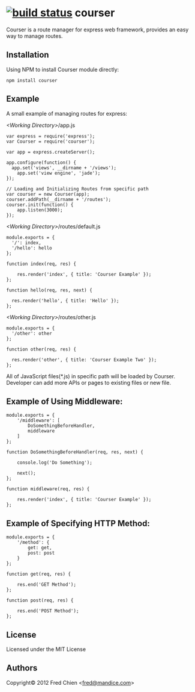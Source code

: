 [![build status](https://secure.travis-ci.org/cfsghost/courser.png)](http://travis-ci.org/cfsghost/courser)
courser
=

Courser is a route manager for express web framework, provides an easy way to manage routes.

Installation
-

Using NPM to install Courser module directly:

    npm install courser


Example
-

A small example of managing routes for express:

*&lt;Working Directory&gt;*/app.js

    var express = require('express');
    var Courser = require('courser');
    
    var app = express.createServer();
    
    app.configure(function() {
      app.set('views', __dirname + '/views');
    	app.set('view engine', 'jade');
    });
    
    // Loading and Initializing Routes from specific path
    var courser = new Courser(app);
    courser.addPath(__dirname + '/routes');
    courser.init(function() {
    	app.listen(3000);
    });

*&lt;Working Directory&gt;*/routes/default.js

    module.exports = {
      '/': index,
      '/hello': hello
    };
    
    function index(req, res) {
    
    	res.render('index', { title: 'Courser Example' });
    };
    
    function hello(req, res, next) {
    
      res.render('hello', { title: 'Hello' });
    };

*&lt;Working Directory&gt;*/routes/other.js

    module.exports = {
      '/other': other
    };
    
    function other(req, res) {
    
      res.render('other', { title: 'Courser Example Two' });
    };
    

All of JavaScript files(*.js) in specific path will be loaded by Courser. Developer can add more APIs or pages to existing files or new file. 

Example of Using Middleware:
-

    module.exports = {
        '/middleware': [
    		DoSomethingBeforeHandler,
    		middleware
    	]
    };
    
    function DoSomethingBeforeHandler(req, res, next) {
    
    	console.log('Do Something');
    
    	next();
    };
    
    function middleware(req, res) {
    
    	res.render('index', { title: 'Courser Example' });
    };

Example of Specifying HTTP Method:
-

    module.exports = {
        '/method': {
    		get: get,
    		post: post
    	}
    };
    
    function get(req, res) {
    
    	res.end('GET Method');
    };
    
    function post(req, res) {
    
    	res.end('POST Method');
    };

License
-

Licensed under the MIT License

Authors
-

Copyright&copy; 2012 Fred Chien <<fred@mandice.com>>